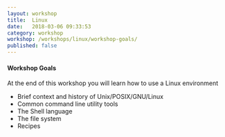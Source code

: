 ```yaml
---
layout: workshop
title:  Linux
date:   2018-03-06 09:33:53
category: workshop
workshop: /workshops/linux/workshop-goals/
published: false
---
```


#### Workshop Goals

At the end of this workshop you will learn how to use a Linux environment

* Brief context and history of Unix/POSIX/GNU/Linux
* Common command line utility tools
* The Shell language
* The file system
* Recipes
